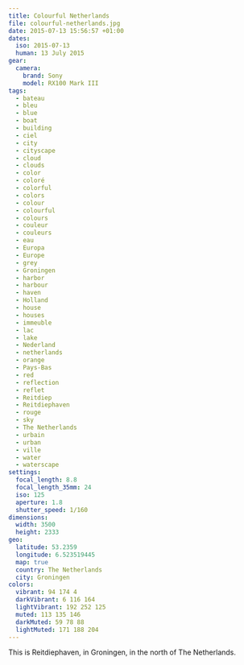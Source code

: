 ```yaml
---
title: Colourful Netherlands
file: colourful-netherlands.jpg
date: 2015-07-13 15:56:57 +01:00
dates:
  iso: 2015-07-13
  human: 13 July 2015
gear:
  camera:
    brand: Sony
    model: RX100 Mark III
tags:
  - bateau
  - bleu
  - blue
  - boat
  - building
  - ciel
  - city
  - cityscape
  - cloud
  - clouds
  - color
  - coloré
  - colorful
  - colors
  - colour
  - colourful
  - colours
  - couleur
  - couleurs
  - eau
  - Europa
  - Europe
  - grey
  - Groningen
  - harbor
  - harbour
  - haven
  - Holland
  - house
  - houses
  - immeuble
  - lac
  - lake
  - Nederland
  - netherlands
  - orange
  - Pays-Bas
  - red
  - reflection
  - reflet
  - Reitdiep
  - Reitdiephaven
  - rouge
  - sky
  - The Netherlands
  - urbain
  - urban
  - ville
  - water
  - waterscape
settings:
  focal_length: 8.8
  focal_length_35mm: 24
  iso: 125
  aperture: 1.8
  shutter_speed: 1/160
dimensions:
  width: 3500
  height: 2333
geo:
  latitude: 53.2359
  longitude: 6.523519445
  map: true
  country: The Netherlands
  city: Groningen
colors:
  vibrant: 94 174 4
  darkVibrant: 6 116 164
  lightVibrant: 192 252 125
  muted: 113 135 146
  darkMuted: 59 78 88
  lightMuted: 171 188 204
---
```


This is Reitdiephaven, in Groningen, in the north of The Netherlands.
